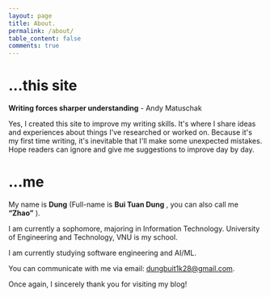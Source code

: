 ```yaml
---
layout: page 
title: About.
permalink: /about/
table_content: false
comments: true
---
```


# ...this site

**Writing forces sharper understanding** - Andy Matuschak

Yes, I created this site to improve my writing skills. It's where I share ideas and experiences about things I've researched or worked on. Because it's my first time writing, it's inevitable that I'll make some unexpected mistakes. Hope readers can ignore and give me suggestions to improve day by day.

# ...me

My name is **Dung** (Full-name is **Bui Tuan Dung** , you can also call me **“Zhao”** ).

I am currently a sophomore, majoring in Information Technology. University of Engineering and Technology, VNU is my school.

I am currently studying software engineering and AI/ML.

You can communicate with me via email: [dungbuit1k28@gmail.com](mailto:dungbuit1k28@gmail.com).

Once again, I sincerely thank you for visiting my blog!

